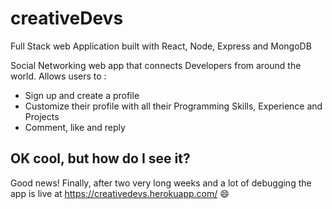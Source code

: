 # creativeDevs

Full Stack web Application built with React, Node, Express and MongoDB

Social Networking web app that connects Developers from around the world. Allows users to :

- Sign up and create a profile
- Customize their profile with all their Programming Skills, Experience and Projects
- Comment, like and reply

## OK cool, but how do I see it?

Good news! Finally, after two very long weeks and a lot of debugging the app is live at https://creativedevs.herokuapp.com/ 😄
